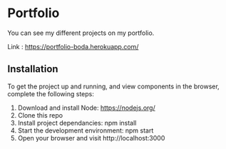 # Portfolio
You can see my different projects on my portfolio.

Link : https://portfolio-boda.herokuapp.com/

## Installation
To get the project up and running, and view components in the browser, complete the following steps:

  1. Download and install Node: https://nodejs.org/
  2. Clone this repo
  3. Install project dependancies: npm install
  4. Start the development environment: npm start
  5. Open your browser and visit http://localhost:3000
